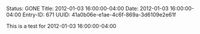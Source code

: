 Status: GONE
Title: 2012-01-03 16:00:00-04:00
Date: 2012-01-03 16:00:00-04:00
Entry-ID: 671
UUID: 41a0b06e-e1ae-4c6f-869a-3d6109e2e61f

This is a test for 2012-01-03 16:00:00-04:00

